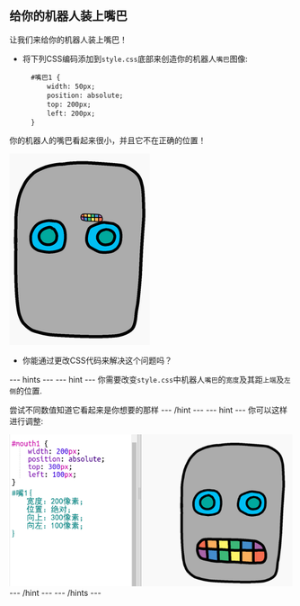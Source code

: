 ## 给你的机器人装上嘴巴

让我们来给你的机器人装上嘴巴！

- 将下列CSS编码添加到`style.css`底部来创造你的机器人`嘴巴`图像:
    
        #嘴巴1 {
            width: 50px;
            position: absolute;
            top: 200px;
            left: 200px;
        }
        

你的机器人的嘴巴看起来很小，并且它不在正确的位置！

![截图](images/robot-mouth.png)

- 你能通过更改CSS代码来解决这个问题吗？

\--- hints \--- \--- hint \--- 你需要改变`style.css`中机器人`嘴巴`的`宽度`及其距`上端`及`左侧`的位置.

尝试不同数值知道它看起来是你想要的那样 \--- /hint \--- \--- hint \--- 你可以这样进行调整:

![截图](images/robot-mouth-code.png) \--- /hint \--- \--- /hints \---